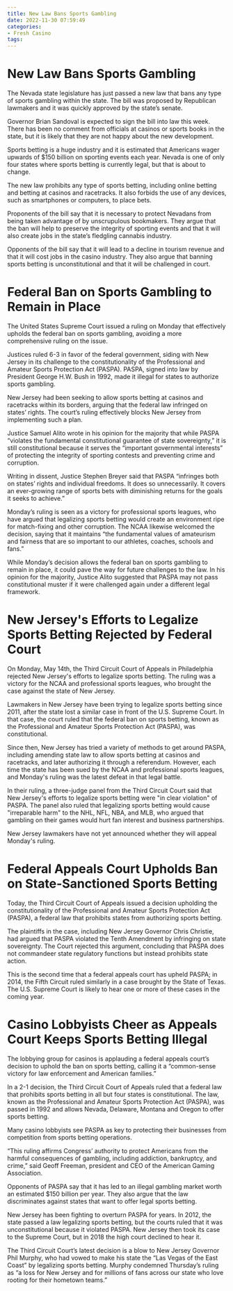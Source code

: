 ```yaml
---
title: New Law Bans Sports Gambling
date: 2022-11-30 07:59:49
categories:
- Fresh Casino
tags:
---
```



#  New Law Bans Sports Gambling

The Nevada state legislature has just passed a new law that bans any type of sports gambling within the state. The bill was proposed by Republican lawmakers and it was quickly approved by the state’s senate.

Governor Brian Sandoval is expected to sign the bill into law this week. There has been no comment from officials at casinos or sports books in the state, but it is likely that they are not happy about the new development.

Sports betting is a huge industry and it is estimated that Americans wager upwards of $150 billion on sporting events each year. Nevada is one of only four states where sports betting is currently legal, but that is about to change.

The new law prohibits any type of sports betting, including online betting and betting at casinos and racetracks. It also forbids the use of any devices, such as smartphones or computers, to place bets.

Proponents of the bill say that it is necessary to protect Nevadans from being taken advantage of by unscrupulous bookmakers. They argue that the ban will help to preserve the integrity of sporting events and that it will also create jobs in the state’s fledgling cannabis industry.

Opponents of the bill say that it will lead to a decline in tourism revenue and that it will cost jobs in the casino industry. They also argue that banning sports betting is unconstitutional and that it will be challenged in court.

#  Federal Ban on Sports Gambling to Remain in Place

The United States Supreme Court issued a ruling on Monday that effectively upholds the federal ban on sports gambling, avoiding a more comprehensive ruling on the issue.

Justices ruled 6-3 in favor of the federal government, siding with New Jersey in its challenge to the constitutionality of the Professional and Amateur Sports Protection Act (PASPA). PASPA, signed into law by President George H.W. Bush in 1992, made it illegal for states to authorize sports gambling.

New Jersey had been seeking to allow sports betting at casinos and racetracks within its borders, arguing that the federal law infringed on states’ rights. The court’s ruling effectively blocks New Jersey from implementing such a plan.

Justice Samuel Alito wrote in his opinion for the majority that while PASPA “violates the fundamental constitutional guarantee of state sovereignty,” it is still constitutional because it serves the “important governmental interests” of protecting the integrity of sporting contests and preventing crime and corruption.

Writing in dissent, Justice Stephen Breyer said that PASPA “infringes both on states’ rights and individual freedoms. It does so unnecessarily. It covers an ever-growing range of sports bets with diminishing returns for the goals it seeks to achieve.”

Monday’s ruling is seen as a victory for professional sports leagues, who have argued that legalizing sports betting would create an environment ripe for match-fixing and other corruption. The NCAA likewise welcomed the decision, saying that it maintains “the fundamental values of amateurism and fairness that are so important to our athletes, coaches, schools and fans.”

While Monday’s decision allows the federal ban on sports gambling to remain in place, it could pave the way for future challenges to the law. In his opinion for the majority, Justice Alito suggested that PASPA may not pass constitutional muster if it were challenged again under a different legal framework.

#  New Jersey's Efforts to Legalize Sports Betting Rejected by Federal Court

On Monday, May 14th, the Third Circuit Court of Appeals in Philadelphia rejected New Jersey's efforts to legalize sports betting. The ruling was a victory for the NCAA and professional sports leagues, who brought the case against the state of New Jersey.

Lawmakers in New Jersey have been trying to legalize sports betting since 2011, after the state lost a similar case in front of the U.S. Supreme Court. In that case, the court ruled that the federal ban on sports betting, known as the Professional and Amateur Sports Protection Act (PASPA), was constitutional.

Since then, New Jersey has tried a variety of methods to get around PASPA, including amending state law to allow sports betting at casinos and racetracks, and later authorizing it through a referendum. However, each time the state has been sued by the NCAA and professional sports leagues, and Monday's ruling was the latest defeat in that legal battle.

In their ruling, a three-judge panel from the Third Circuit Court said that New Jersey's efforts to legalize sports betting were "in clear violation" of PASPA. The panel also ruled that legalizing sports betting would cause "irreparable harm" to the NHL, NFL, NBA, and MLB, who argued that gambling on their games would hurt fan interest and business partnerships.

New Jersey lawmakers have not yet announced whether they will appeal Monday's ruling.

#  Federal Appeals Court Upholds Ban on State-Sanctioned Sports Betting

Today, the Third Circuit Court of Appeals issued a decision upholding the constitutionality of the Professional and Amateur Sports Protection Act (PASPA), a federal law that prohibits states from authorizing sports betting.

The plaintiffs in the case, including New Jersey Governor Chris Christie, had argued that PASPA violated the Tenth Amendment by infringing on state sovereignty. The Court rejected this argument, concluding that PASPA does not commandeer state regulatory functions but instead prohibits state action.

This is the second time that a federal appeals court has upheld PASPA; in 2014, the Fifth Circuit ruled similarly in a case brought by the State of Texas. The U.S. Supreme Court is likely to hear one or more of these cases in the coming year.

#  Casino Lobbyists Cheer as Appeals Court Keeps Sports Betting Illegal

The lobbying group for casinos is applauding a federal appeals court’s decision to uphold the ban on sports betting, calling it a “common-sense victory for law enforcement and American families.”

In a 2-1 decision, the Third Circuit Court of Appeals ruled that a federal law that prohibits sports betting in all but four states is constitutional. The law, known as the Professional and Amateur Sports Protection Act (PASPA), was passed in 1992 and allows Nevada, Delaware, Montana and Oregon to offer sports betting.

Many casino lobbyists see PASPA as key to protecting their businesses from competition from sports betting operations.

“This ruling affirms Congress’ authority to protect Americans from the harmful consequences of gambling, including addiction, bankruptcy, and crime,” said Geoff Freeman, president and CEO of the American Gaming Association.

Opponents of PASPA say that it has led to an illegal gambling market worth an estimated $150 billion per year. They also argue that the law discriminates against states that want to offer legal sports betting.

New Jersey has been fighting to overturn PASPA for years. In 2012, the state passed a law legalizing sports betting, but the courts ruled that it was unconstitutional because it violated PASPA. New Jersey then took its case to the Supreme Court, but in 2018 the high court declined to hear it.

The Third Circuit Court’s latest decision is a blow to New Jersey Governor Phil Murphy, who had vowed to make his state the “Las Vegas of the East Coast” by legalizing sports betting. Murphy condemned Thursday’s ruling as “a loss for New Jersey and for millions of fans across our state who love rooting for their hometown teams.”